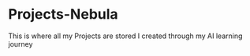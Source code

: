 # Projects-Nebula
This is where all my Projects are stored I created through my AI learning journey 
